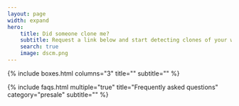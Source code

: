 ```yaml
---
layout: page
width: expand
hero:
    title: Did someone clone me?
    subtitle: Request a link below and start detecting clones of your website
    search: true
    image: dscm.png
---
```

{% include boxes.html columns="3" title="" subtitle="" %}

{% include faqs.html multiple="true" title="Frequently asked questions" category="presale" subtitle="" %}
